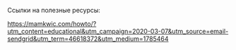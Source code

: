 Ссылки на полезные ресурсы:

https://mamkwic.com/howto/?utm_content=educational&utm_campaign=2020-03-07&utm_source=email-sendgrid&utm_term=46618372&utm_medium=1785464
